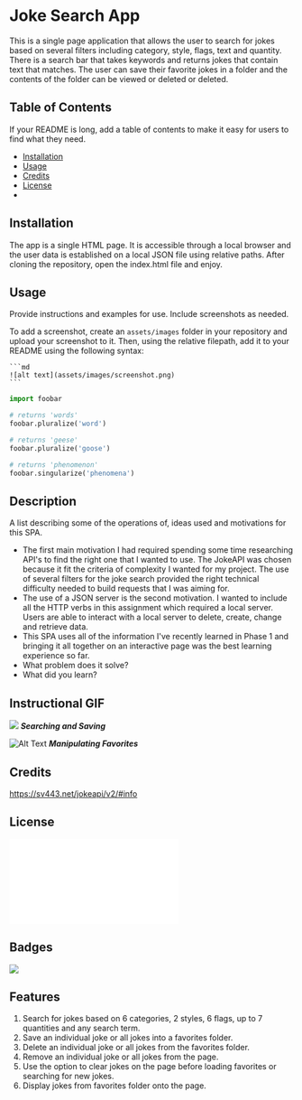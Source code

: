 # Joke Search App

This is a single page application that allows the user to search for jokes based on several filters
including category, style, flags, text and quantity. There is a search bar that takes keywords and returns
jokes that contain text that matches. The user can save their favorite jokes in a folder
and the contents of the folder can be viewed or deleted or deleted.

## Table of Contents

If your README is long, add a table of contents to make it easy for users to find what they need.

- [Installation](#installation)
- [Usage](#usage)
- [Credits](#credits)
- [License](#license)
- 
## Installation

The app is a single HTML page. It is accessible through a local browser and the user data is established
on a local JSON file using relative paths. After cloning the repository, open the index.html file and
enjoy.

## Usage

Provide instructions and examples for use. Include screenshots as needed.

To add a screenshot, create an `assets/images` folder in your repository and upload your screenshot to it. Then, using the relative filepath, add it to your README using the following syntax:

    ```md
    ![alt text](assets/images/screenshot.png)
    ```
    
```python
import foobar

# returns 'words'
foobar.pluralize('word')

# returns 'geese'
foobar.pluralize('goose')

# returns 'phenomenon'
foobar.singularize('phenomena')
```

## Description

A list describing some of the operations of, ideas used and motivations for this SPA.

- The first main motivation I had required spending some time researching API's to find the right one that I wanted to use. The JokeAPI was chosen because it fit the criteria of complexity I wanted for my project. The use of several filters for the joke search provided the right technical difficulty needed to build requests that I was aiming for.
- The use of a JSON server is the second motivation. I wanted to include all the HTTP verbs in this assignment which required a local server. Users are able to interact with a local server to delete, create, change and retrieve data.
- This SPA uses all of the information I've recently learned in Phase 1 and bringing it all together on an interactive page was the best learning experience so far.
- What problem does it solve?
- What did you learn?



## Instructional GIF

![](https://media.giphy.com/media/iEVHoQiil5rvuyAF43/giphy.gif) 
***Searching and Saving***

![Alt Text](https://media.giphy.com/media/Cei4BQea2ESoRs12PI/giphy.gif)
***Manipulating Favorites***

## Credits

https://sv443.net/jokeapi/v2/#info

## License

![](LICENSE.txt)

## Badges

![](https://img.shields.io/github/commit-activity/w/Bambam320/phase-1-github-search-app)

## Features

1. Search for jokes based on 6 categories, 2 styles, 6 flags, up to 7 quantities and any search term.
2. Save an individual joke or all jokes into a favorites folder.
3. Delete an individual joke or all jokes from the favorites folder.
4. Remove an individual joke or all jokes from the page.
5. Use the option to clear jokes on the page before loading favorites or searching for new jokes.
6. Display jokes from favorites folder onto the page.